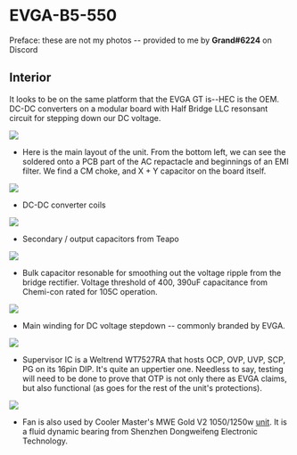 # EVGA-B5-550


Preface: these are not my photos -- provided to me by **Grand#6224** on Discord

## Interior 
It looks to be on the same platform that the EVGA GT is--HEC is the OEM. DC-DC converters on a modular board with Half Bridge LLC resonsant circuit for stepping down our DC voltage.

![](https://i.imgur.com/0sFbgLb.jpeg)
* Here is the main layout of the unit. From the bottom left, we can see the soldered onto a PCB part of the AC repactacle and beginnings of an EMI filter. We find a CM choke, and X + Y capacitor on the board itself.

![](https://i.imgur.com/Snjf38A.jpeg)
* DC-DC converter coils 

![](https://i.imgur.com/FhFfoW0.jpeg)
* Secondary / output capacitors from Teapo 

![](https://i.imgur.com/JkH6vMP.jpeg)
* Bulk capacitor resonable for smoothing out the voltage ripple from the bridge rectifier. Voltage threshold of 400, 390uF capacitance from Chemi-con rated for 105C operation.

![](https://i.imgur.com/hDZoONj.jpeg)
* Main winding for DC voltage stepdown -- commonly branded by EVGA. 

![](https://i.imgur.com/4ZT3AG1.jpeg)
* Supervisor  IC is a Weltrend WT7527RA that hosts OCP, OVP, UVP, SCP, PG on its 16pin DIP. It's quite an uppertier one. Needless to say, testing will need to be done to prove that OTP is not only there as EVGA claims, but also functional (as goes for the rest of the unit's protections).

![](https://i.imgur.com/9J7V7Rf.jpg)
* Fan is also used by Cooler Master's MWE Gold V2 1050/1250w [unit](https://www.coolenjoy.net/bbs/review/886445). It is a fluid dynamic bearing from Shenzhen Dongweifeng Electronic Technology.
